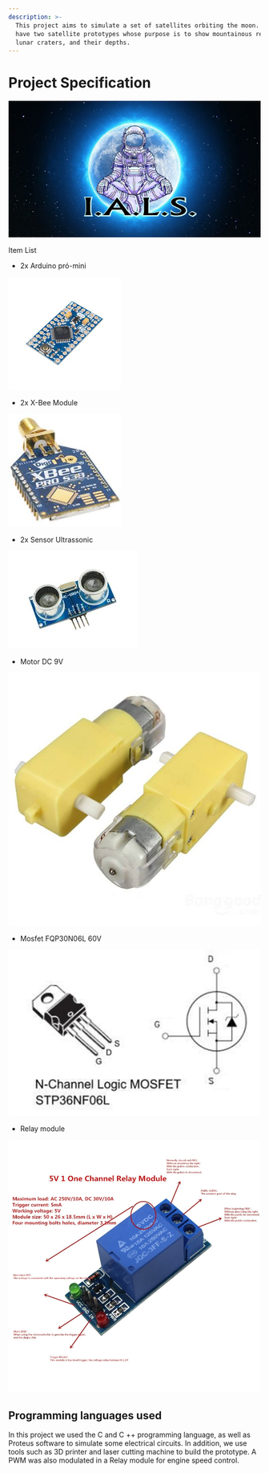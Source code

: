 ```yaml
---
description: >-
  This project aims to simulate a set of satellites orbiting the moon. In it we
  have two satellite prototypes whose purpose is to show mountainous regions and
  lunar craters, and their depths.
---
```


# Project Specification

![ Logo of project](.gitbook/assets/whatsapp-image-2019-10-20-at-05.46.36.jpeg)

Item List

* 2x Arduino pró-mini

![](.gitbook/assets/arduinopromini.jpg)

 

* 2x X-Bee Module

![](.gitbook/assets/xbee.jpg)

* 2x Sensor Ultrassonic

![](.gitbook/assets/ultrassonico.jpg)

* Motor DC 9V 

![](.gitbook/assets/motor.jpg)

* Mosfet FQP30N06L 60V

![](.gitbook/assets/mosfet.jpg)

* Relay module

![](.gitbook/assets/2x-modulo-rele-1-canal-5v-arduino-relay-module-d_nq_np_932229-mlb28735225667_112018-f.jpg)

## Programming languages used

In this project we used the C and C ++ programming language, as well as Proteus software to simulate some electrical circuits. In addition, we use tools such as 3D printer and laser cutting machine to build the prototype. A PWM was also modulated in a Relay module for engine speed control.



